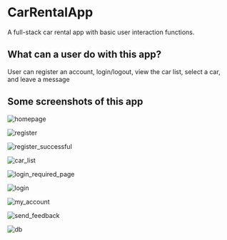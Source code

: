 # CarRentalApp
A full-stack car rental app with basic user interaction functions.

## What can a user do with this app?
User can register an account, login/logout, view the car list, select a car, and leave a message

## Some screenshots of this app 

![homepage](https://user-images.githubusercontent.com/78410053/183998066-1dbf8f67-1d17-476e-a290-ce69d2ba5bd6.jpg)

![register](https://user-images.githubusercontent.com/78410053/183998185-32e9dea1-f36e-41ba-b599-42cd33a29a64.jpg)

![register_successful](https://user-images.githubusercontent.com/78410053/183998286-20c72911-c56d-4fae-bd8f-f28799d4b87d.jpg)

![car_list](https://user-images.githubusercontent.com/78410053/183998792-9f71f5f2-efd6-4bee-8ae9-b49fda847691.jpg)

![login_required_page](https://user-images.githubusercontent.com/78410053/183998494-842f303f-179e-425f-9cbf-dba8f936ba8c.jpg)

![login](https://user-images.githubusercontent.com/78410053/183998356-00f0626a-9d55-4277-9c04-a31a1017d02d.jpg)

![my_account](https://user-images.githubusercontent.com/78410053/183998435-a14e6d96-6e40-4927-9c32-aa1fe3c9e7d6.jpg)

![send_feedback](https://user-images.githubusercontent.com/78410053/183998509-05163926-7d72-4763-a315-4b46a642f4d1.jpg)

![db](https://user-images.githubusercontent.com/78410053/183998535-5b635a64-2814-4790-a614-6979d861f260.jpg)

